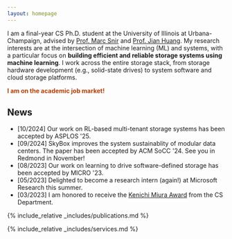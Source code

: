 ```yaml
---
layout: homepage
---
```


I am a final-year CS Ph.D. student at the University of Illinois at Urbana-Champaign, advised by [Prof. Marc Snir](https://snir.cs.illinois.edu) and [Prof. Jian Huang](http://jianh.web.engr.illinois.edu). My research interests are at the intersection of machine learning (ML) and systems, with a particular focus on **building efficient and reliable storage systems using machine learning**. I work across the entire storage stack, from storage hardware development (e.g., solid-state drives) to system software and cloud storage platforms.


<span style="color:#B83C08; font-weight:bold"> I am on the academic job market! </span>

## News
- [10/2024] Our work on RL-based multi-tenant storage systems has been accepted by ASPLOS '25.
- [09/2024] SkyBox improves the system sustainablity of modular data centers. The paper has been accepted by ACM SoCC '24. See you in Redmond in November!
- [08/2023] Our work on learning to drive software-defined storage has been accepted by MICRO '23.
- [05/2023] Delighted to become a research intern (again!) at Microsoft Research this summer.
- [03/2023] I am honored to receive the [Kenichi Miura Award](https://siebelschool.illinois.edu/about/awards/graduate-fellowships-awards/kenichi-miura-award) from the CS Department. 
<!-- - **[March 2023]** We published our study on file system security vulnerabilities at ACM Transactions on Storage. -->
<!-- - **[Sept 2022]** Our work on a learning-based flash translation layer LeaFTL has been accepted by ASPLOS ‘23. -->
<!-- - **[March 2022]** Our research on a learning-based storage harvesting framework BlockFlex has been accepted by OSDI ‘22. -->

{% include_relative _includes/publications.md %}

{% include_relative _includes/services.md %}
